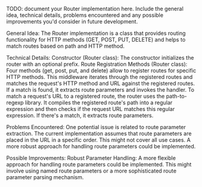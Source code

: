 TODO: document your Router implementation here. Include the general idea, technical details, problems encountered and any possible improvements you'd consider in future development.

General Idea:
The Router implementation is a class that provides routing functionality for HTTP methods (GET, POST, PUT, DELETE) and helps to match routes based on path and HTTP method.  

Technical Details:
Constructor (Router class): The constructor initializes the router with an optional prefix. 
Route Registration Methods (Router class): Four methods (get, post, put, and delete) allow to register routes for specific HTTP methods. 
This middleware iterates through the registered routes and matches the request's HTTP method and URL against the registered routes. If a match is found, it extracts route parameters and invokes the handler.
To match a request's URL to a registered route, the router uses the path-to-regexp library. It compiles the registered route's path into a regular expression and then checks if the request URL matches this regular expression. If there's a match, it extracts route parameters.

Problems Encountered: 
One potential issue is related to route parameter extraction. The current implementation assumes that route parameters are placed in the URL in a specific order. This might not cover all use cases. A more robust approach for handling route parameters could be implemented.

Possible Improvements:
Robust Parameter Handling: A more flexible approach for handling route parameters could be implemented. This might involve using named route parameters or a more sophisticated route parameter parsing mechanism.
